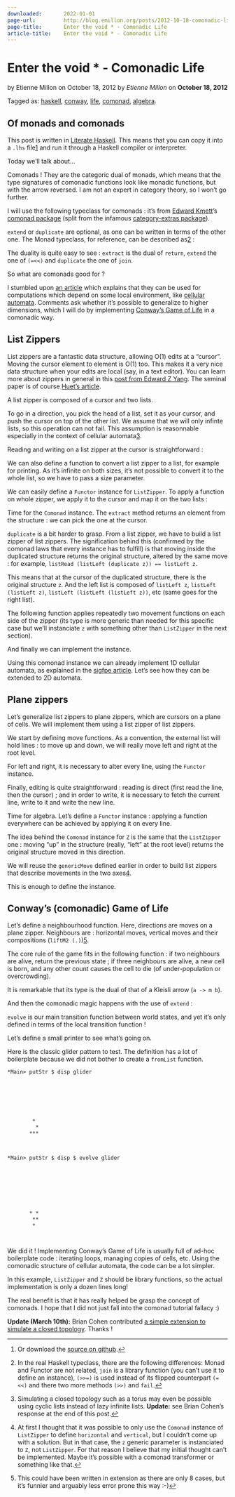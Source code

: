 ```yaml
---
downloaded:       2022-01-01
page-url:         http://blog.emillon.org/posts/2012-10-18-comonadic-life.html#fnref3
page-title:       Enter the void * - Comonadic Life
article-title:    Enter the void * - Comonadic Life
---
```

# Enter the void * - Comonadic Life

by Etienne Millon on October 18, 2012
by *Etienne Millon* on **October 18, 2012**

Tagged as: [haskell][1], [conway][2], [life][3], [comonad][4], [algebra][5].

## Of monads and comonads

This post is written in [Literate Haskell][6]. This means that you can copy it into a `.lhs` file[1][7] and run it through a Haskell compiler or interpreter.

Today we’ll talk about…

Comonads ! They are the categoric dual of monads, which means that the type signatures of comonadic functions look like monadic functions, but with the arrow reversed. I am not an expert in category theory, so I won’t go further.

I will use the following typeclass for comonads : it’s from [Edward Kmett][8]’s [comonad package][9] (split from the infamous [category-extras package][10]).

`extend` or `duplicate` are optional, as one can be written in terms of the other one. The Monad typeclass, for reference, can be described as[2][11] :

The duality is quite easy to see : `extract` is the dual of `return`, `extend` the one of `(=<<)` and `duplicate` the one of `join`.

So what are comonads good for ?

I stumbled upon [an article][12] which explains that they can be used for computations which depend on some local environment, like [cellular automata][13]. Comments ask whether it’s possible to generalize to higher dimensions, which I will do by implementing [Conway’s Game of Life][14] in a comonadic way.

## List Zippers

List zippers are a fantastic data structure, allowing O(1) edits at a “cursor”. Moving the cursor element to element is O(1) too. This makes it a very nice data structure when your edits are local (say, in a text editor). You can learn more about zippers in general in this [post from Edward Z Yang][15]. The seminal paper is of course [Huet’s article][16].

A list zipper is composed of a cursor and two lists.

To go in a direction, you pick the head of a list, set it as your cursor, and push the cursor on top of the other list. We assume that we will only infinte lists, so this operation can not fail. This assumption is reasonnable especially in the context of cellular automata[3][17].

Reading and writing on a list zipper at the cursor is straightforward :

We can also define a function to convert a list zipper to a list, for example for printing. As it’s infinite on both sizes, it’s not possible to convert it to the whole list, so we have to pass a size parameter.

We can easily define a `Functor` instance for `ListZipper`. To apply a function on whole zipper, we apply it to the cursor and map it on the two lists :

Time for the `Comonad` instance. The `extract` method returns an element from the structure : we can pick the one at the cursor.

`duplicate` is a bit harder to grasp. From a list zipper, we have to build a list zipper of list zippers. The signification behind this (confirmed by the comonad laws that every instance has to fulfill) is that moving inside the duplicated structure returns the original structure, altered by the same move : for example, `listRead (listLeft (duplicate z)) == listLeft z`.

This means that at the cursor of the duplicated structure, there is the original structure `z`. And the left list is composed of `listLeft z`, `listLeft (listLeft z)`, `listLeft (listLeft (listLeft z))`, etc (same goes for the right list).

The following function applies repeatedly two movement functions on each side of the zipper (its type is more generic than needed for this specific case but we’ll instanciate `z` with something other than `ListZipper` in the next section).

And finally we can implement the instance.

Using this comonad instance we can already implement 1D cellular automata, as explained in the [sigfpe article][18]. Let’s see how they can be extended to 2D automata.

## Plane zippers

Let’s generalize list zippers to plane zippers, which are cursors on a plane of cells. We will implement them using a list zipper of list zippers.

We start by defining move functions. As a convention, the external list will hold lines : to move up and down, we will really move left and right at the root level.

For left and right, it is necessary to alter every line, using the `Functor` instance.

Finally, editing is quite straightforward : reading is direct (first read the line, then the cursor) ; and in order to write, it is necessary to fetch the current line, write to it and write the new line.

Time for algebra. Let’s define a `Functor` instance : applying a function everywhere can be achieved by applying it on every line.

The idea behind the `Comonad` instance for `Z` is the same that the `ListZipper` one : moving “up” in the structure (really, “left” at the root level) returns the original structure moved in this direction.

We will reuse the `genericMove` defined earlier in order to build list zippers that describe movements in the two axes[4][19].

This is enough to define the instance.

## Conway’s (comonadic) Game of Life

Let’s define a neighbourhood function. Here, directions are moves on a plane zipper. Neighbours are : horizontal moves, vertical moves and their compositions (`liftM2 (.)`)[5][20].

The core rule of the game fits in the following function : if two neighbours are alive, return the previous state ; if three neighbours are alive, a new cell is born, and any other count causes the cell to die (of under-population or overcrowding).

It is remarkable that its type is the dual of that of a Kleisli arrow (`a -> m b`).

And then the comonadic magic happens with the use of `extend` :

`evolve` is our main transition function between world states, and yet it’s only defined in terms of the local transition function !

Let’s define a small printer to see what’s going on.

Here is the classic glider pattern to test. The definition has a lot of boilerplate because we did not bother to create a `fromList` function.

```
*Main> putStr $ disp glider
             
             
             
             
             
             
             
        *    
         *   
       ***   
             
             
             
*Main> putStr $ disp $ evolve glider
             
             
             
             
             
             
             
             
       * *   
        **   
        *    
             
             
```

We did it ! Implementing Conway’s Game of Life is usually full of ad-hoc boilerplate code : iterating loops, managing copies of cells, etc. Using the comonadic structure of cellular automata, the code can be a lot simpler.

In this example, `ListZipper` and `Z` should be library functions, so the actual implementation is only a dozen lines long!

The real benefit is that it has really helped be grasp the concept of comonads. I hope that I did not just fall into the comonad tutorial fallacy :)

**Update (March 10th):** Brian Cohen contributed [a simple extension to simulate a closed topology][21]. Thanks !

---

1.  Or download the [source on github][22].[↩][23]
    
2.  In the real Haskell typeclass, there are the following differences: Monad and Functor are not related, `join` is a library function (you can’t use it to define an instance), `(>>=)` is used instead of its flipped counterpart `(=<<)` and there two more methods `(>>)` and `fail`.[↩][24]
    
3.  Simulating a closed topology such as a torus may even be possible using cyclic lists instead of lazy infinite lists. **Update:** see Brian Cohen’s response at the end of this post.[↩][25]
    
4.  At first I thought that it was possible to only use the `Comonad` instance of `ListZipper` to define `horizontal` and `vertical`, but I couldn’t come up with a solution. But in that case, the `z` generic parameter is instanciated to `Z`, not `ListZipper`. For that reason I believe that my initial thought can’t be implemented. Maybe it’s possible with a comonad transformer or something like that.[↩][26]
    
5.  This could have been written in extension as there are only 8 cases, but it’s funnier and arguably less error prone this way :-)[↩][27]
    

[1]: http://blog.emillon.org/tags/haskell.html
[2]: http://blog.emillon.org/tags/conway.html
[3]: http://blog.emillon.org/tags/life.html
[4]: http://blog.emillon.org/tags/comonad.html
[5]: http://blog.emillon.org/tags/algebra.html
[6]: http://www.haskell.org/haskellwiki/Literate_programming
[7]: http://blog.emillon.org/posts/2012-10-18-comonadic-life.html#fn1
[8]: http://comonad.com/
[9]: http://hackage.haskell.org/package/comonad-3.0.0.2/docs/Control-Comonad.html
[10]: http://hackage.haskell.org/package/category-extras-1.0.2
[11]: http://blog.emillon.org/posts/2012-10-18-comonadic-life.html#fn2
[12]: http://blog.sigfpe.com/2006/12/evaluating-cellular-automata-is.html
[13]: http://en.wikipedia.org/wiki/Cellular_automaton
[14]: http://en.wikipedia.org/wiki/Conway%27s_Game_of_Life
[15]: http://blog.ezyang.com/2010/04/you-could-have-invented-zippers/
[16]: http://www.st.cs.uni-saarland.de/edu/seminare/2005/advanced-fp/docs/huet-zipper.pdf
[17]: http://blog.emillon.org/posts/2012-10-18-comonadic-life.html#fn3
[18]: http://blog.sigfpe.com/2006/12/evaluating-cellular-automata-is.html
[19]: http://blog.emillon.org/posts/2012-10-18-comonadic-life.html#fn4
[20]: http://blog.emillon.org/posts/2012-10-18-comonadic-life.html#fn5
[21]: http://lpaste.net/83811
[22]: https://github.com/emillon/blog.emillon.org
[23]: http://blog.emillon.org/posts/2012-10-18-comonadic-life.html#fnref1
[24]: http://blog.emillon.org/posts/2012-10-18-comonadic-life.html#fnref2
[25]: http://blog.emillon.org/posts/2012-10-18-comonadic-life.html#fnref3
[26]: http://blog.emillon.org/posts/2012-10-18-comonadic-life.html#fnref4
[27]: http://blog.emillon.org/posts/2012-10-18-comonadic-life.html#fnref5
